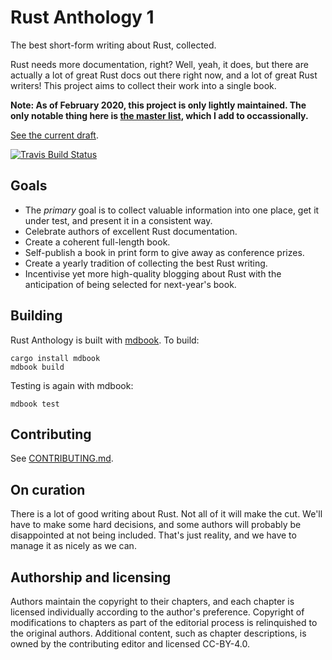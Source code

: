 # Rust Anthology 1

The best short-form writing about Rust, collected.

Rust needs more documentation, right? Well, yeah, it does, but there
are actually a lot of great Rust docs out there right now, and a lot
of great Rust writers! This project aims to collect their work into a
single book.

__Note: As of February 2020, this project is only lightly maintained. The only
notable thing here is [the master list](master-list.md), which I add to
occassionally.__

[See the current draft](https://brson.github.io/rust-anthology).

[![Travis Build Status][travis-build-status-svg]][travis-build-status]

[travis-build-status]: https://travis-ci.org/brson/rust-anthology
[travis-build-status-svg]: https://img.shields.io/travis/brson/rust-anthology.svg

## Goals

- The _primary_ goal is to collect valuable information into one
  place, get it under test, and present it in a consistent way.
- Celebrate authors of excellent Rust documentation.
- Create a coherent full-length book.
- Self-publish a book in print form to give away as conference prizes.
- Create a yearly tradition of collecting the best Rust writing.
- Incentivise yet more high-quality blogging about Rust with the anticipation
  of being selected for next-year's book.

## Building

Rust Anthology is built with [mdbook]. To build:

```
cargo install mdbook
mdbook build
```

[mdbook]: https://github.com/azerupi/mdBook

Testing is again with mdbook:

```
mdbook test
```

## Contributing

See [CONTRIBUTING.md](CONTRIBUTING.md).

## On curation

There is a lot of good writing about Rust. Not all of it will make the
cut. We'll have to make some hard decisions, and some authors will
probably be disappointed at not being included. That's just reality,
and we have to manage it as nicely as we can.

## Authorship and licensing

Authors maintain the copyright to their chapters, and each chapter is
licensed individually according to the author's preference. Copyright
of modifications to chapters as part of the editorial process is
relinquished to the original authors. Additional content, such as
chapter descriptions, is owned by the contributing editor and licensed
CC-BY-4.0.
